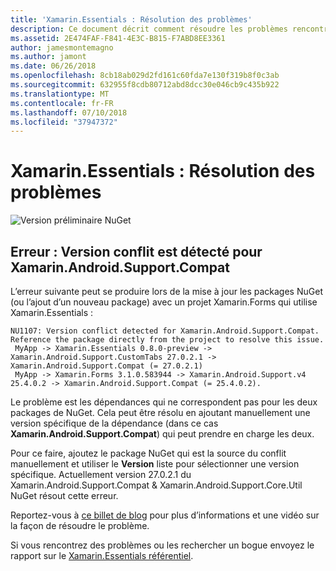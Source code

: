 ```yaml
---
title: 'Xamarin.Essentials : Résolution des problèmes'
description: Ce document décrit comment résoudre les problèmes rencontrés lors du développement avec la bibliothèque Xamarin.Essentials.
ms.assetid: 2E474FAF-F841-4E3C-B815-F7ABD8EE3361
author: jamesmontemagno
ms.author: jamont
ms.date: 06/26/2018
ms.openlocfilehash: 8cb18ab029d2fd161c60fda7e130f319b8f0c3ab
ms.sourcegitcommit: 632955f8cdb80712abd8dcc30e046cb9c435b922
ms.translationtype: MT
ms.contentlocale: fr-FR
ms.lasthandoff: 07/10/2018
ms.locfileid: "37947372"
---
```

# <a name="xamarinessentials-troubleshooting"></a>Xamarin.Essentials : Résolution des problèmes

![Version préliminaire NuGet](~/media/shared/pre-release.png)

## <a name="error-version-conflict-detected-for-xamarinandroidsupportcompat"></a>Erreur : Version conflit est détecté pour Xamarin.Android.Support.Compat

L’erreur suivante peut se produire lors de la mise à jour les packages NuGet (ou l’ajout d’un nouveau package) avec un projet Xamarin.Forms qui utilise Xamarin.Essentials :

```
NU1107: Version conflict detected for Xamarin.Android.Support.Compat. Reference the package directly from the project to resolve this issue.
 MyApp -> Xamarin.Essentials 0.8.0-preview -> Xamarin.Android.Support.CustomTabs 27.0.2.1 -> Xamarin.Android.Support.Compat (= 27.0.2.1)
 MyApp -> Xamarin.Forms 3.1.0.583944 -> Xamarin.Android.Support.v4 25.4.0.2 -> Xamarin.Android.Support.Compat (= 25.4.0.2).
```

Le problème est les dépendances qui ne correspondent pas pour les deux packages de NuGet. Cela peut être résolu en ajoutant manuellement une version spécifique de la dépendance (dans ce cas **Xamarin.Android.Support.Compat**) qui peut prendre en charge les deux.

Pour ce faire, ajoutez le package NuGet qui est la source du conflit manuellement et utiliser le **Version** liste pour sélectionner une version spécifique. Actuellement version 27.0.2.1 du Xamarin.Android.Support.Compat & Xamarin.Android.Support.Core.Util NuGet résout cette erreur.

Reportez-vous à [ce billet de blog](https://redth.codes/how-to-fix-the-dreaded-version-conflict-nuget-error-in-your-xamarin-android-projects/) pour plus d’informations et une vidéo sur la façon de résoudre le problème.

Si vous rencontrez des problèmes ou les rechercher un bogue envoyez le rapport sur le [Xamarin.Essentials référentiel](http://github.com/xamarin/Essentials).
